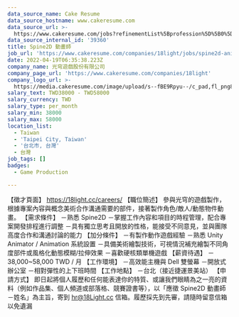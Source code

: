 ```yaml
---
data_source_name: Cake Resume
data_source_hostname: www.cakeresume.com
data_source_url: >-
  https://www.cakeresume.com/jobs?refinementList%5Bprofession%5D%5B0%5D=game-production&range%5Bsalary_range%5D%5Bmin%5D=100000
data_source_internal_id: '39360'
title: Spine2D 動畫師
job_url: 'https://www.cakeresume.com/companies/18light/jobs/spine2d-animator'
date: 2022-04-19T06:35:38.223Z
company_name: 光穹遊戲股份有限公司
company_page_url: 'https://www.cakeresume.com/companies/18light'
company_logo_url: >-
  https://media.cakeresume.com/image/upload/s--fBE9Rpyu--/c_pad,fl_png8,h_200,w_200/v1621434095/qmhopnmmvzbzjpjj4xsr.png
salary_text: TWD38000 - TWD58000
salary_currency: TWD
salary_type: per_month
salary_min: 38000
salary_max: 58000
location_list:
  - Taiwan
  - 'Taipei City, Taiwan'
  - '台北市, 台灣'
  - 台灣
job_tags: []
badges:
  - Game Production

---
```


【徵才頁面】 https://18light.cc/careers/ 【職位簡述】 參與光穹的遊戲製作，根據專案內容與概念美術合作溝通需要的部件，接著製作角色/敵人/動態物件動畫。 【需求條件】 －熟悉 Spine2D －掌握工作內容和項目的時程管理，配合專案開發排程進行調整 －具有獨立思考且開放的性格，能接受不同意見，並與團隊高度合作和溝通討論的能力 【加分條件】 －有製作動作遊戲經驗 －熟悉 Unity Animator / Animation 系統設置 －具備美術繪製技術，可視情況補充繪製不同角度部件或風格化動態模糊/拉伸效果 －喜歡硬核類單機遊戲 【薪資待遇】 －38,000~58,000 TWD / 月 【工作環境】 －高效能主機與 Dell 雙螢幕 －開放式辦公室 －相對彈性的上下班時間 【工作地點】 －台北（接近捷運景美站） 【申請方式】 即日起將個人履歷和任何能表達你的特質、或讓我們眼睛為之一亮的資料（例如作品集、個人頻道或部落格、競賽證書等），以「應徵 Spine2D 動畫師－姓名」為主旨，寄到 hr@18Light.cc 信箱。履歷採先到先審，請隨時留意信箱以免遺漏